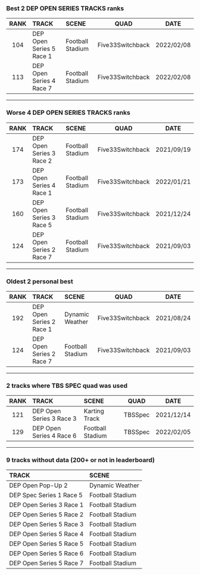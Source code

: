 ### Best 2 DEP OPEN SERIES TRACKS ranks
|RANK|TRACK|SCENE|QUAD|DATE|
|:---:|:---|:---|:---:|:---:|
|104|DEP Open Series 5 Race 1|Football Stadium|Five33Switchback|2022/02/08|
|113|DEP Open Series 4 Race 7|Football Stadium|Five33Switchback|2022/02/08|
---
### Worse 4 DEP OPEN SERIES TRACKS ranks
|RANK|TRACK|SCENE|QUAD|DATE|
|:---:|:---|:---|:---:|:---:|
|174|DEP Open Series 3 Race 2|Football Stadium|Five33Switchback|2021/09/19|
|173|DEP Open Series 4 Race 1|Football Stadium|Five33Switchback|2022/01/21|
|160|DEP Open Series 3 Race 5|Football Stadium|Five33Switchback|2021/12/24|
|124|DEP Open Series 2 Race 7|Football Stadium|Five33Switchback|2021/09/03|
---
### Oldest 2 personal best
|RANK|TRACK|SCENE|QUAD|DATE|
|:---:|:---|:---|:---:|:---:|
|192|DEP Open Series 2 Race 1|Dynamic Weather|Five33Switchback|2021/08/24|
|124|DEP Open Series 2 Race 7|Football Stadium|Five33Switchback|2021/09/03|
---
### 2 tracks where TBS SPEC quad was used
|RANK|TRACK|SCENE|QUAD|DATE|
|:---:|:---|:---|:---:|:---:|
|121|DEP Open Series 3 Race 3|Karting Track|TBSSpec|2021/12/14|
|129|DEP Open Series 4 Race 6|Football Stadium|TBSSpec|2022/02/05|
---
### 9 tracks without data (200+ or not in leaderboard)
|TRACK|SCENE|
|:---|:---|
|DEP Open Pop-Up 2|Dynamic Weather|
|DEP Spec Series 1 Race 5|Football Stadium|
|DEP Open Series 3 Race 1|Football Stadium|
|DEP Open Series 5 Race 2|Football Stadium|
|DEP Open Series 5 Race 3|Football Stadium|
|DEP Open Series 5 Race 4|Football Stadium|
|DEP Open Series 5 Race 5|Football Stadium|
|DEP Open Series 5 Race 6|Football Stadium|
|DEP Open Series 5 Race 7|Football Stadium|
